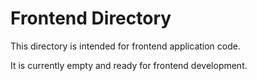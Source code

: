 # Frontend Directory

This directory is intended for frontend application code.

It is currently empty and ready for frontend development.